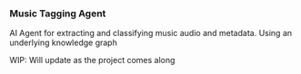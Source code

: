 
### Music Tagging Agent

AI Agent for extracting and classifying music audio and metadata. Using an underlying knowledge graph


WIP: Will update as the project comes along



